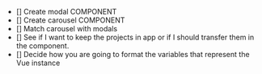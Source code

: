* [] Create modal COMPONENT
* [] Create carousel COMPONENT
* [] Match carousel with modals
* [] See if I want to keep the projects in app or if I should transfer them in the component.
* [] Decide how you are going to format the variables that represent the Vue instance
